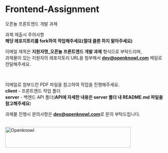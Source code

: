 # Frontend-Assignment
오픈놀 프론트엔드 개발 과제

과제 제출시 주의사항<br />
**해당 레포지토리를 fork하여 작업해주세요(절대 클론 하지 말아주세요)**

이메일 제목은 **지원자명_오픈놀 프론트엔드 개발 과제** 형식으로 부탁드리며,<br />
과제물이 있는 지원자의 레포지토리 URL을 첨부해서 **dev@openknowl.com** 메일로 전달해주세요.

<br />

이메일로 첨부드린 PDF 파일을 참고하여 작업을 진행해주세요.
<br />
**client** - 프론트엔드 작업 폴더<br />
**server** - 백엔드 API 폴더(**API에 자세한 내용은 server 폴더 내 README.md 파일을 참고해주세요**)

과제물 진행시 문의사항은 **dev@openknowl.com**로 문의 부탁드립니다.

<br />
<img src="https://miniintern-upload-dev.s3.ap-northeast-2.amazonaws.com/6845/6b4e5486-e0c7-43fb-9642-c1ab6e71ac4d/opnklogo.png" width="400" height="66" alt="Openknowl" />

